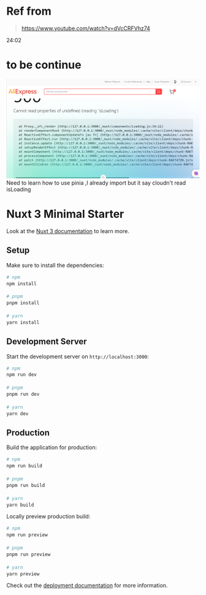 
# Ref from 
> https://www.youtube.com/watch?v=dVcCRFVhz74

24:02


# to be continue
![picture 0](images/d82087533d8f1fd6fdb3279b708c50d92ee77bb242f11a8ea90d65c063e28d7b.png)  
Need to learn how to use pinia ,I already import but it say cloudn't read isLoading

# Nuxt 3 Minimal Starter

Look at the [Nuxt 3 documentation](https://nuxt.com/docs/getting-started/introduction) to learn more.

## Setup

Make sure to install the dependencies:

```bash
# npm
npm install

# pnpm
pnpm install

# yarn
yarn install
```

## Development Server

Start the development server on `http://localhost:3000`:

```bash
# npm
npm run dev

# pnpm
pnpm run dev

# yarn
yarn dev
```

## Production

Build the application for production:

```bash
# npm
npm run build

# pnpm
pnpm run build

# yarn
yarn build
```

Locally preview production build:

```bash
# npm
npm run preview

# pnpm
pnpm run preview

# yarn
yarn preview
```

Check out the [deployment documentation](https://nuxt.com/docs/getting-started/deployment) for more information.
